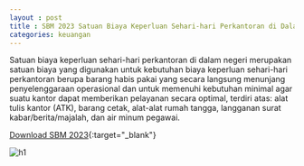```yaml
---
layout : post
title : SBM 2023 Satuan Biaya Keperluan Sehari-hari Perkantoran di Dalam Negeri
categories: keuangan
---
```


Satuan biaya keperluan sehari-hari perkantoran di dalam negeri merupakan satuan biaya yang digunakan untuk kebutuhan biaya
keperluan sehari-hari perkantoran berupa barang habis pakai yang secara langsung menunjang penyelenggaraan operasional dan untuk memenuhi kebutuhan minimal agar suatu kantor dapat memberikan pelayanan secara optimal, terdiri atas: alat tulis kantor (ATK), barang cetak, alat-alat rumah tangga, langganan surat kabar/berita/majalah, dan air minum pegawai.


[Download SBM 2023](https://drive.google.com/file/d/1E7dBSV1cZGMQCWfVuKfwCuzBQ-tRs2oD/view){:target="_blank"}

![h1](https://blogger.googleusercontent.com/img/b/R29vZ2xl/AVvXsEhKdVhPjCrvtITmjbsIfuAGrb2WygWbiBaHT6zjbmCfAx-42u5hgcf-WUbBnTilCbb9fcy2T4uPdRR_JpWXUCqbz1KMtWvTOZwJDoGoI5kfZ-0S-4cmJ82tEQSW2P2gzxaTCrfg9c0dbFq8vWIEMqTOuS_JPXVB3AvHCoZAiFW804w/s1600/SBM_2023_page-0096.jpg)
